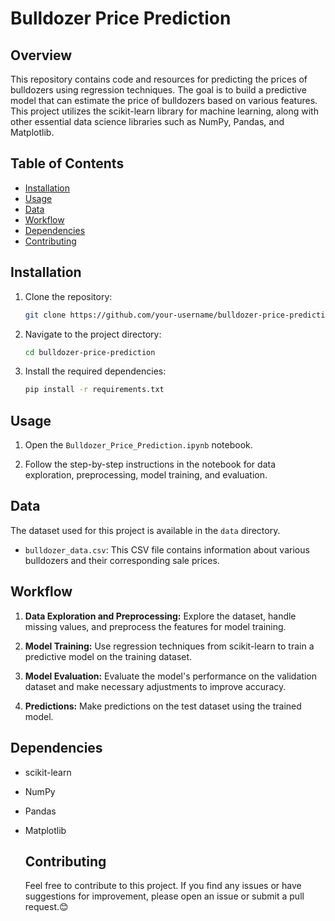 # Bulldozer Price Prediction

## Overview

This repository contains code and resources for predicting the prices of bulldozers using regression techniques. The goal is to build a predictive model that can estimate the price of bulldozers based on various features. This project utilizes the scikit-learn library for machine learning, along with other essential data science libraries such as NumPy, Pandas, and Matplotlib.

## Table of Contents

- [Installation](#installation)
- [Usage](#usage)
- [Data](#data)
- [Workflow](#workflow)
- [Dependencies](#dependencies)
- [Contributing](#contributing)


## Installation

1. Clone the repository:

   ```bash
   git clone https://github.com/your-username/bulldozer-price-prediction.git

2. Navigate to the project directory:

   ```bash
   cd bulldozer-price-prediction

3. Install the required dependencies:

   ```bash
   pip install -r requirements.txt


## Usage

1. Open the `Bulldozer_Price_Prediction.ipynb` notebook.

2. Follow the step-by-step instructions in the notebook for data exploration, preprocessing, model training, and evaluation.

## Data

The dataset used for this project is available in the `data` directory.

* `bulldozer_data.csv`: This CSV file contains information about various bulldozers and their corresponding sale prices.

 ## Workflow
 
1. **Data Exploration and Preprocessing:** Explore the dataset, handle missing values, and preprocess the features for model training.

2. **Model Training:** Use regression techniques from scikit-learn to train a predictive model on the training dataset.

3. **Model Evaluation:** Evaluate the model's performance on the validation dataset and make necessary adjustments to improve accuracy.

4. **Predictions:** Make predictions on the test dataset using the trained model.

  ## Dependencies
  
* scikit-learn
* NumPy
* Pandas
* Matplotlib

  ## Contributing
  
  Feel free to contribute to this project. If you find any issues or have suggestions for improvement, please open an issue or submit a pull request.😊
